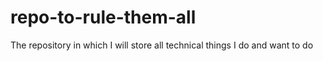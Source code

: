 # repo-to-rule-them-all
The repository in which I will store all technical things I do and want to do
